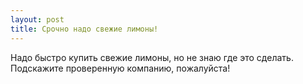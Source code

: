 ```yaml
---
layout: post 
title: Срочно надо свежие лимоны! 
--- 
```

Надо быстро купить свежие лимоны, но не знаю где это сделать. Подскажите проверенную компанию, пожалуйста!